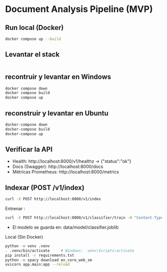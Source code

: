 # Document Analysis Pipeline (MVP)

## Run local (Docker)
```bash
docker compose up --build
```
## Levantar el stack
```bash

```

## recontruir y levantar en Windows
```bash
docker compose down
docker compose build
docker compose up
```

## reconstruir y levantar en Ubuntu
```bash
docker-compose down
docker-compose build
docker-compose up
```

## Verificar la API

* Health: http://localhost:8000/v1/healthz → {"status":"ok"}
* Docs (Swagger): http://localhost:8000/docs
* Métricas Prometheus: http://localhost:8000/metrics

## Indexar (POST /v1/index)
```bash
curl -X POST http://localhost:8000/v1/index
```

Entrenar :
```bash
curl -X POST http://localhost:8000/v1/classifier/train -H "Content-Type: application/json" -d "{}"
```

* El modelo se guarda en: data/model/classifier.joblib

Local (Sin Docker)
```bash
python -m venv .venv
. .venv/bin/activate     # Windows: .venv\Scripts\activate
pip install -r requirements.txt
python -m spacy download en_core_web_sm
uvicorn app.main:app --reload
```

